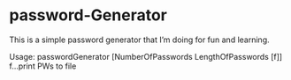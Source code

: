 # password-Generator

This is a simple password generator that I’m doing for fun and learning.

Usage: passwordGenerator [NumberOfPasswords LengthOfPasswords [f]]
f...print PWs to file
